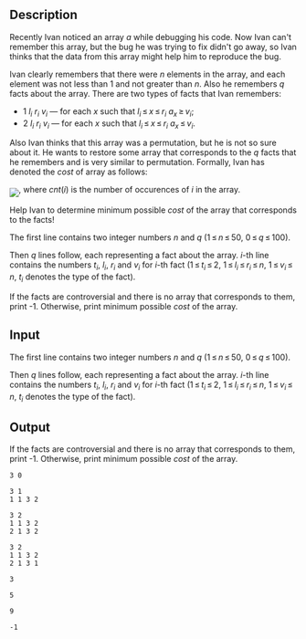 ## Description

<div><p>Recently Ivan noticed an array <span class="tex-span"><i>a</i></span> while debugging his code. Now Ivan can't remember this array, but the bug he was trying to fix didn't go away, so Ivan thinks that the data from this array might help him to reproduce the bug.</p><p>Ivan clearly remembers that there were <span class="tex-span"><i>n</i></span> elements in the array, and each element was not less than <span class="tex-span">1</span> and not greater than <span class="tex-span"><i>n</i></span>. Also he remembers <span class="tex-span"><i>q</i></span> facts about the array. There are two types of facts that Ivan remembers:</p><ul> <li> <span class="tex-span">1</span> <span class="tex-span"><i>l</i><sub class="lower-index"><i>i</i></sub></span> <span class="tex-span"><i>r</i><sub class="lower-index"><i>i</i></sub></span> <span class="tex-span"><i>v</i><sub class="lower-index"><i>i</i></sub></span> — for each <span class="tex-span"><i>x</i></span> such that <span class="tex-span"><i>l</i><sub class="lower-index"><i>i</i></sub> ≤ <i>x</i> ≤ <i>r</i><sub class="lower-index"><i>i</i></sub></span> <span class="tex-span"><i>a</i><sub class="lower-index"><i>x</i></sub> ≥ <i>v</i><sub class="lower-index"><i>i</i></sub></span>; </li><li> <span class="tex-span">2</span> <span class="tex-span"><i>l</i><sub class="lower-index"><i>i</i></sub></span> <span class="tex-span"><i>r</i><sub class="lower-index"><i>i</i></sub></span> <span class="tex-span"><i>v</i><sub class="lower-index"><i>i</i></sub></span> — for each <span class="tex-span"><i>x</i></span> such that <span class="tex-span"><i>l</i><sub class="lower-index"><i>i</i></sub> ≤ <i>x</i> ≤ <i>r</i><sub class="lower-index"><i>i</i></sub></span> <span class="tex-span"><i>a</i><sub class="lower-index"><i>x</i></sub> ≤ <i>v</i><sub class="lower-index"><i>i</i></sub></span>. </li></ul><p>Also Ivan thinks that this array was a permutation, but he is not so sure about it. He wants to restore some array that corresponds to the <span class="tex-span"><i>q</i></span> facts that he remembers and is very similar to permutation. Formally, Ivan has denoted the <span class="tex-span"><i>cost</i></span> of array as follows:</p><p><img align="middle" class="tex-formula" src="file://71ZaMT5R.png" style="max-width: 100.0%;max-height: 100.0%;">, where <span class="tex-span"><i>cnt</i>(<i>i</i>)</span> is the number of occurences of <span class="tex-span"><i>i</i></span> in the array.</p><p>Help Ivan to determine minimum possible <span class="tex-span"><i>cost</i></span> of the array that corresponds to the facts!</p></div><div class="input-specification"><p>The first line contains two integer numbers <span class="tex-span"><i>n</i></span> and <span class="tex-span"><i>q</i></span> (<span class="tex-span">1 ≤ <i>n</i> ≤ 50</span>, <span class="tex-span">0 ≤ <i>q</i> ≤ 100</span>).</p><p>Then <span class="tex-span"><i>q</i></span> lines follow, each representing a fact about the array. <span class="tex-span"><i>i</i></span>-th line contains the numbers <span class="tex-span"><i>t</i><sub class="lower-index"><i>i</i></sub></span>, <span class="tex-span"><i>l</i><sub class="lower-index"><i>i</i></sub></span>, <span class="tex-span"><i>r</i><sub class="lower-index"><i>i</i></sub></span> and <span class="tex-span"><i>v</i><sub class="lower-index"><i>i</i></sub></span> for <span class="tex-span"><i>i</i></span>-th fact (<span class="tex-span">1 ≤ <i>t</i><sub class="lower-index"><i>i</i></sub> ≤ 2</span>, <span class="tex-span">1 ≤ <i>l</i><sub class="lower-index"><i>i</i></sub> ≤ <i>r</i><sub class="lower-index"><i>i</i></sub> ≤ <i>n</i></span>, <span class="tex-span">1 ≤ <i>v</i><sub class="lower-index"><i>i</i></sub> ≤ <i>n</i></span>, <span class="tex-span"><i>t</i><sub class="lower-index"><i>i</i></sub></span> denotes the type of the fact).</p></div><div class="output-specification"><p>If the facts are controversial and there is no array that corresponds to them, print <span class="tex-font-style-tt">-1</span>. Otherwise, print minimum possible <span class="tex-span"><i>cost</i></span> of the array.</p></div>

## Input

<p>The first line contains two integer numbers <span class="tex-span"><i>n</i></span> and <span class="tex-span"><i>q</i></span> (<span class="tex-span">1 ≤ <i>n</i> ≤ 50</span>, <span class="tex-span">0 ≤ <i>q</i> ≤ 100</span>).</p><p>Then <span class="tex-span"><i>q</i></span> lines follow, each representing a fact about the array. <span class="tex-span"><i>i</i></span>-th line contains the numbers <span class="tex-span"><i>t</i><sub class="lower-index"><i>i</i></sub></span>, <span class="tex-span"><i>l</i><sub class="lower-index"><i>i</i></sub></span>, <span class="tex-span"><i>r</i><sub class="lower-index"><i>i</i></sub></span> and <span class="tex-span"><i>v</i><sub class="lower-index"><i>i</i></sub></span> for <span class="tex-span"><i>i</i></span>-th fact (<span class="tex-span">1 ≤ <i>t</i><sub class="lower-index"><i>i</i></sub> ≤ 2</span>, <span class="tex-span">1 ≤ <i>l</i><sub class="lower-index"><i>i</i></sub> ≤ <i>r</i><sub class="lower-index"><i>i</i></sub> ≤ <i>n</i></span>, <span class="tex-span">1 ≤ <i>v</i><sub class="lower-index"><i>i</i></sub> ≤ <i>n</i></span>, <span class="tex-span"><i>t</i><sub class="lower-index"><i>i</i></sub></span> denotes the type of the fact).</p>

## Output

<p>If the facts are controversial and there is no array that corresponds to them, print <span class="tex-font-style-tt">-1</span>. Otherwise, print minimum possible <span class="tex-span"><i>cost</i></span> of the array.</p>





```input1
3 0

```




```input2
3 1
1 1 3 2

```




```input3
3 2
1 1 3 2
2 1 3 2

```




```input4
3 2
1 1 3 2
2 1 3 1

```




```output1
3

```




```output2
5

```




```output3
9

```




```output4
-1

```


